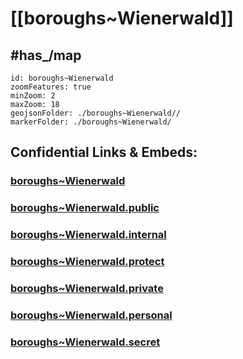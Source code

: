 # [[boroughs~Wienerwald]] 


## #has_/map  



```leaflet
id: boroughs~Wienerwald
zoomFeatures: true 
minZoom: 2 
maxZoom: 18
geojsonFolder: ./boroughs~Wienerwald//
markerFolder: ./boroughs~Wienerwald/
```


## Confidential Links & Embeds: 

### [boroughs~Wienerwald](/_Standards/Earth/Continent/Europe/Europe~Central/Austria/Austrias_States/Niederösterreich/counties~NÖ/Mödling/cities~Mödling/Wienerwald/boroughs~Wienerwald.md) 

### [boroughs~Wienerwald.public](/_public/Earth/Continent/Europe/Europe~Central/Austria/Austrias_States/Niederösterreich/counties~NÖ/Mödling/cities~Mödling/Wienerwald/boroughs~Wienerwald.public.md) 

### [boroughs~Wienerwald.internal](/_internal/Earth/Continent/Europe/Europe~Central/Austria/Austrias_States/Niederösterreich/counties~NÖ/Mödling/cities~Mödling/Wienerwald/boroughs~Wienerwald.internal.md) 

### [boroughs~Wienerwald.protect](/_protect/Earth/Continent/Europe/Europe~Central/Austria/Austrias_States/Niederösterreich/counties~NÖ/Mödling/cities~Mödling/Wienerwald/boroughs~Wienerwald.protect.md) 

### [boroughs~Wienerwald.private](/_private/Earth/Continent/Europe/Europe~Central/Austria/Austrias_States/Niederösterreich/counties~NÖ/Mödling/cities~Mödling/Wienerwald/boroughs~Wienerwald.private.md) 

### [boroughs~Wienerwald.personal](/_personal/Earth/Continent/Europe/Europe~Central/Austria/Austrias_States/Niederösterreich/counties~NÖ/Mödling/cities~Mödling/Wienerwald/boroughs~Wienerwald.personal.md) 

### [boroughs~Wienerwald.secret](/_secret/Earth/Continent/Europe/Europe~Central/Austria/Austrias_States/Niederösterreich/counties~NÖ/Mödling/cities~Mödling/Wienerwald/boroughs~Wienerwald.secret.md)

